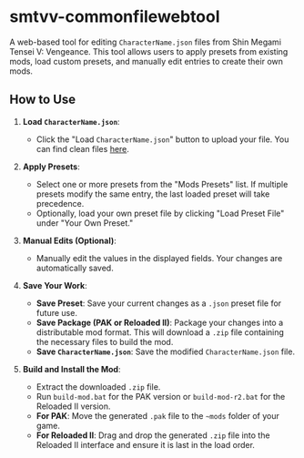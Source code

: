 # smtvv-commonfilewebtool

A web-based tool for editing `CharacterName.json` files from Shin Megami Tensei V: Vengeance. This tool allows users to apply presets from existing mods, load custom presets, and manually edit entries to create their own mods.

## How to Use

1.  **Load `CharacterName.json`**:
    *   Click the "Load `CharacterName.json`" button to upload your file. You can find clean files [here](https://github.com/mugenrei/smtvv-commonfilewebtool/tree/main/assets/cleanfiles).

2.  **Apply Presets**:
    *   Select one or more presets from the "Mods Presets" list. If multiple presets modify the same entry, the last loaded preset will take precedence.
    *   Optionally, load your own preset file by clicking "Load Preset File" under "Your Own Preset."

3.  **Manual Edits (Optional)**:
    *   Manually edit the values in the displayed fields. Your changes are automatically saved.

4.  **Save Your Work**:
    *   **Save Preset**: Save your current changes as a `.json` preset file for future use.
    *   **Save Package (PAK or Reloaded II)**: Package your changes into a distributable mod format. This will download a `.zip` file containing the necessary files to build the mod.
    *   **Save `CharacterName.json`**: Save the modified `CharacterName.json` file.

5.  **Build and Install the Mod**:
    *   Extract the downloaded `.zip` file.
    *   Run `build-mod.bat` for the PAK version or `build-mod-r2.bat` for the Reloaded II version.
    *   **For PAK**: Move the generated `.pak` file to the `~mods` folder of your game.
    *   **For Reloaded II**: Drag and drop the generated `.zip` file into the Reloaded II interface and ensure it is last in the load order.

